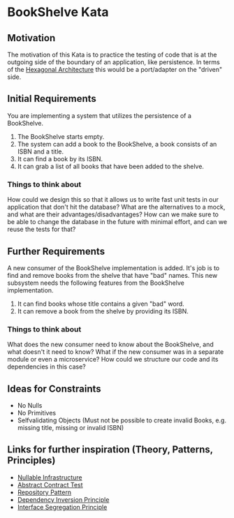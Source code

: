 # BookShelve Kata

## Motivation
The motivation of this Kata is to practice the testing of code that is at the outgoing side of the boundary of an application, like persistence.
In terms of the [Hexagonal Architecture](https://alistair.cockburn.us/hexagonal-architecture/) this would be a port/adapter on the "driven" side.

## Initial Requirements
You are implementing a system that utilizes the persistence of a BookShelve.

1. The BookShelve starts empty.
2. The system can add a book to the BookShelve, a book consists of an ISBN and a title.
3. It can find a book by its ISBN.
4. It can grab a list of all books that have been added to the shelve.

### Things to think about
How could we design this so that it allows us to write fast unit tests in our application that don't hit the database?
What are the alternatives to a mock, and what are their advantages/disadvantages?
How can we make sure to be able to change the database in the future with minimal effort, and can we reuse the tests for that?

## Further Requirements
A new consumer of the BookShelve implementation is added.
It's job is to find and remove books from the shelve that have "bad" names.
This new subsystem needs the following features from the BookShelve implementation.

1. It can find books whose title contains a given "bad" word.
2. It can remove a book from the shelve by providing its ISBN.

### Things to think about
What does the new consumer need to know about the BookShelve, and what doesn't it need to know?
What if the new consumer was in a separate module or even a microservice? How could we structure our code and its dependencies in this case?

## Ideas for Constraints

- No Nulls
- No Primitives
- Selfvalidating Objects (Must not be possible to create invalid Books, e.g. missing title, missing or invalid ISBN)

## Links for further inspiration (Theory, Patterns, Principles)

- [Nullable Infrastructure](https://www.jamesshore.com/v2/blog/2018/testing-without-mocks#nullable-infrastructure)
- [Abstract Contract Test](https://blog.thecodewhisperer.com/permalink/writing-contract-tests-in-java-differently)
- [Repository Pattern](https://martinfowler.com/eaaCatalog/repository.html)
- [Dependency Inversion Principle](https://en.wikipedia.org/wiki/Dependency_inversion_principle)
- [Interface Segregation Principle](https://en.wikipedia.org/wiki/Interface_segregation_principle)
